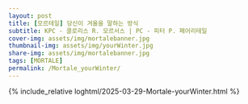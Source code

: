 ```yaml
---
layout: post
title: [모르테일] 당신이 겨울을 말하는 방식
subtitle: KPC - 클로리스 R. 모르서스 | PC - 피터 P. 페어리테일
cover-img: assets/img/mortalebanner.jpg
thumbnail-img: assets/img/yourWinter.jpg
share-img: assets/img/mortalebanner.jpg
tags: [MORTALE]
permalink: /Mortale_yourWinter/
---
```



{% include_relative loghtml/2025-03-29-Mortale-yourWinter.html %}
